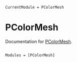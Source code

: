```@meta
CurrentModule = PColorMesh
```

# PColorMesh

Documentation for [PColorMesh](https://github.com/dchang10/PColorMesh.jl).

```@index
```

```@autodocs
Modules = [PColorMesh]
```
